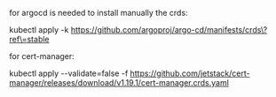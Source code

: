 for argocd is needed to install manually the crds:

kubectl apply -k https://github.com/argoproj/argo-cd/manifests/crds\?ref\=stable

for cert-manager:

kubectl apply --validate=false -f https://github.com/jetstack/cert-manager/releases/download/v1.19.1/cert-manager.crds.yaml
